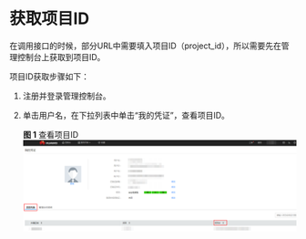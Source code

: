 # 获取项目ID<a name="zh-cn_topic_0036212547"></a>

在调用接口的时候，部分URL中需要填入项目ID（project\_id），所以需要先在管理控制台上获取到项目ID。

项目ID获取步骤如下：

1.  注册并登录管理控制台。
2.  单击用户名，在下拉列表中单击“我的凭证”，查看项目ID。

    **图 1**  查看项目ID<a name="fig48412424201120"></a>  
    ![](figures/查看项目ID.png "查看项目ID")


